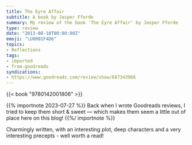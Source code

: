 ```yaml
---
title: The Eyre Affair
subtitle: A book by Jasper Fforde
summary: My review of the book 'The Eyre Affair' by Jasper Fforde
type: review
date: "2013-08-10T00:00:00Z"
emoji: "\U0001F4D6"
topics:
- Reflections
tags:
- imported
- from-goodreads
syndications:
- https://www.goodreads.com/review/show/687343966
---
```


{{< book "9780142001806" >}}

{{% importnote 2023-07-27 %}}
Back when I wrote Goodreads reviews, I tried to keep them short & sweet — which makes them seem a little out of place here on this blog!
{{%/ importnote %}}

Charmingly written, with an interesting plot, deep characters and a very interesting precepts - well worth a read!
